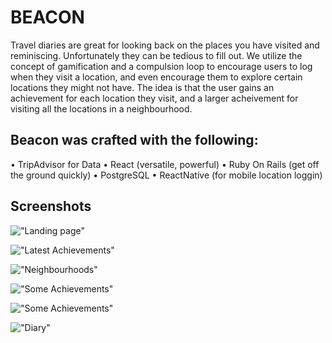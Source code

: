  
# BEACON 				

Travel diaries are great for looking back on the places you have visited and reminiscing. Unfortunately they can be tedious to fill out. 
We utilize the concept of gamification and a compulsion loop to encourage users to log when they visit a location, 
and even encourage them to explore certain locations they might not have. 
The idea is that the user gains an achievement for each location they visit, and a larger acheivement for visiting all the locations in a neighbourhood. 


## Beacon was crafted with the following:

• TripAdvisor for Data
• React (versatile, powerful)
• Ruby On Rails (get off the ground quickly)
• PostgreSQL
• ReactNative (for mobile location loggin)

## Screenshots


!["Landing page"](https://github.com/Zushisan/Beacon-client/blob/master/docs/landing-page.png?raw=true)

!["Latest Achievements"](https://github.com/Zushisan/Beacon-client/blob/master/docs/latest-ach.png?raw=true)

!["Neighbourhoods"](https://github.com/Zushisan/Beacon-client/blob/master/docs/neighbourhoods.png?raw=true)

!["Some Achievements"](https://github.com/Zushisan/Beacon-client/blob/master/docs/ach-1.png?raw=true)

!["Some Achievements"](https://github.com/Zushisan/Beacon-client/blob/master/docs/ach-2.png?raw=true)

!["Diary"](https://github.com/Zushisan/Beacon-client/blob/master/docs/diary.png?raw=true)
